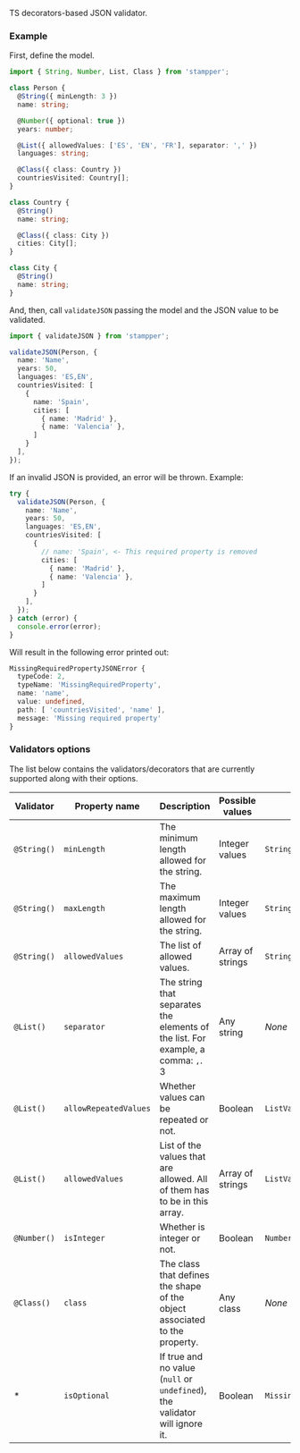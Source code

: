 TS decorators-based JSON validator.

### Example

First, define the model.

```ts
import { String, Number, List, Class } from 'stampper';

class Person {
  @String({ minLength: 3 })
  name: string;

  @Number({ optional: true })
  years: number;

  @List({ allowedValues: ['ES', 'EN', 'FR'], separator: ',' })
  languages: string;

  @Class({ class: Country })
  countriesVisited: Country[];
}

class Country {
  @String()
  name: string;

  @Class({ class: City })
  cities: City[];
}

class City {
  @String()
  name: string;
}
```

And, then, call ``validateJSON`` passing the model and the JSON value to be validated. 

```ts
import { validateJSON } from 'stampper';

validateJSON(Person, {
  name: 'Name',
  years: 50,
  languages: 'ES,EN',
  countriesVisited: [
    {
      name: 'Spain',
      cities: [
        { name: 'Madrid' },
        { name: 'Valencia' },
      ]
    }
  ],
});
```

If an invalid JSON is provided, an error will be thrown. Example:

```ts
try {
  validateJSON(Person, {
    name: 'Name',
    years: 50,
    languages: 'ES,EN',
    countriesVisited: [
      {
        // name: 'Spain', <- This required property is removed
        cities: [
          { name: 'Madrid' },
          { name: 'Valencia' },
        ]
      }
    ],
  });
} catch (error) {
  console.error(error);
}
```

Will result in the following error printed out:

```ts
MissingRequiredPropertyJSONError {
  typeCode: 2,
  typeName: 'MissingRequiredProperty',
  name: 'name',
  value: undefined,
  path: [ 'countriesVisited', 'name' ],
  message: 'Missing required property'
}
```

### Validators options

The list below contains the validators/decorators that are currently supported along with their options.

Validator | Property name | Description                                | Possible values   | Associated errors                      | Required |
-|---------------|--------------------------------------------|-------------------|----------------------------------------|-----------
``@String()``| ``minLength``     | The minimum length allowed for the string. | Integer values   | ``StringShorterThanAllowedJSONError``      |No
|``@String()``| ``maxLength``     | The maximum length allowed for the string. | Integer values   | ``StringLongerThanAllowedJSONError``       |No
``@String()``| ``allowedValues`` | The list of allowed values.                | Array of strings | ``StringIsNotInTheAllowedValuesJSONError`` |No
``@List()``| ``separator``           | The string that separates the elements of the list. For example, a comma: ``,``. 3    | Any string        | *None* | Yes     |
``@List()``| ``allowRepeatedValues`` | Whether values can be repeated or not.                                                                           |      Boolean             | ``ListValueIsRepeated``                               | No    |
``@List()``| ``allowedValues``       | List of the values that are allowed. All of them has to be in this array. | Array of strings | ``ListValueIsNotInTheAllowedValuesJSONError``                                | No    |
``@Number()``| ``isInteger``         | Whether is integer or not. | Boolean       | ``NumberIsNotIntegerJSONError``            | No     |
``@Class()``| ``class``         | The class that defines the shape of the object associated to the property. | Any class       | *None*            | Yes     |
*| ``isOptional``    | If true and no value (``null`` or ``undefined``), the validator will ignore it. | Boolean  | ``MissingRequiredPropertyJSONError`` | No     |`
